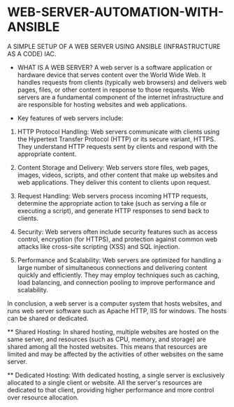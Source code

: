 # WEB-SERVER-AUTOMATION-WITH-ANSIBLE
A SIMPLE SETUP OF A WEB SERVER USING ANSIBLE  (INFRASTRUCTURE AS A CODE) IAC.

* WHAT IS A WEB SERVER?
A web server is a software application or hardware device that serves content over the World Wide Web.
It handles requests from clients (typically web browsers) and delivers web pages, files, or other content in response to those requests.
Web servers are a fundamental component of the internet infrastructure and are responsible for hosting websites and web applications.

* Key features of web servers include:

1. HTTP Protocol Handling: Web servers communicate with clients using the Hypertext Transfer Protocol (HTTP) or its secure variant, HTTPS.
They understand HTTP requests sent by clients and respond with the appropriate content.

2. Content Storage and Delivery: Web servers store files, web pages, images, videos, scripts, and other content that make up websites and web applications.
They deliver this content to clients upon request.

3. Request Handling: Web servers process incoming HTTP requests, determine the appropriate action to take (such as serving a file or executing a script), and generate HTTP responses to send back to clients.

4. Security: Web servers often include security features such as access control, encryption (for HTTPS), and protection against common web attacks like cross-site scripting (XSS) and SQL injection.

5. Performance and Scalability: Web servers are optimized for handling a large number of simultaneous connections and delivering content quickly and efficiently.
They may employ techniques such as caching, load balancing, and connection pooling to improve performance and scalability.

In conclusion, a web server is a computer system that hosts websites, and runs web server software such as Apache HTTP, IIS for windows. The hosts can be shared or dedicated.

** Shared Hosting: In shared hosting, multiple websites are hosted on the same server, and resources (such as CPU, memory, and storage) are shared among all the hosted websites. This means that resources are limited and may be affected by the activities of other websites on the same server.


** Dedicated Hosting: With dedicated hosting, a single server is exclusively allocated to a single client or website. All the server's resources are dedicated to that client, providing higher performance and more control over resource allocation.
